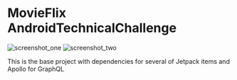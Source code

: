 # MovieFlix AndroidTechnicalChallenge 

![screenshot_one](https://user-images.githubusercontent.com/6325593/202070769-5a458630-6938-457d-87b6-88597aa338c7.jpg)
![screenshot_two](https://user-images.githubusercontent.com/6325593/202070902-ebaddaa8-bce3-4337-891b-0f2ec7ac85f3.jpg)


This is the base project with dependencies for several of Jetpack items and Apollo for GraphQL 
